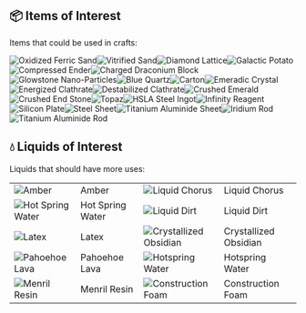 
## 📦 Items of Interest

Items that could be used in crafts:

![Oxidized Ferric Sand](https://git.io/JLhhe)![Vitrified Sand](https://git.io/JLhhs)![Diamond Lattice](https://git.io/JLhhm)![Galactic Potato](https://git.io/JLhhY)![Compressed Ender](https://git.io/JLhhI)![Charged Draconium Block](https://git.io/JLhpx)![Glowstone Nano-Particles](https://git.io/JLhpA)![Blue Quartz](https://git.io/JLhhW)![Carton](https://git.io/JLhh2)![Emeradic Crystal](https://git.io/JLhhk)![Energized Clathrate](https://git.io/JLhhf)![Destabilized Clathrate](https://git.io/JLhph)![Crushed Emerald](https://git.io/JLhhq)![Crushed End Stone](https://git.io/JLhhT)![Topaz](https://git.io/JLhj4)![HSLA Steel Ingot](https://git.io/JLhht)![Infinity Reagent](https://git.io/JLhhL)![Silicon Plate](https://git.io/JLhhn)![Steel Sheet](https://git.io/JLhhB)![Titanium Aluminide Sheet](https://git.io/JLhpN)![Iridium Rod](https://git.io/JLhh4)![Titanium Aluminide Rod](https://git.io/JLhpp)


## 💧 Liquids of Interest

Liquids that should have more uses:

|||||
|---|---|---|---|
| ![Amber](https://git.io/JLjvY) | Amber | ![Liquid Chorus](https://git.io/JLjvO) | Liquid Chorus |
| ![Hot Spring Water](https://git.io/JLjvq) | Hot Spring Water | ![Liquid Dirt](https://git.io/JLjvm) | Liquid Dirt |
| ![Latex](https://git.io/JLjvI) | Latex | ![Crystallized Obsidian](https://git.io/JLjvt) | Crystallized Obsidian |
| ![Pahoehoe Lava](https://git.io/JLjvk) | Pahoehoe Lava | ![Hotspring Water](https://git.io/JLjvs) | Hotspring Water |
| ![Menril Resin](https://git.io/JLjvL) | Menril Resin | ![Construction Foam](https://git.io/JLjv3) | Construction Foam |